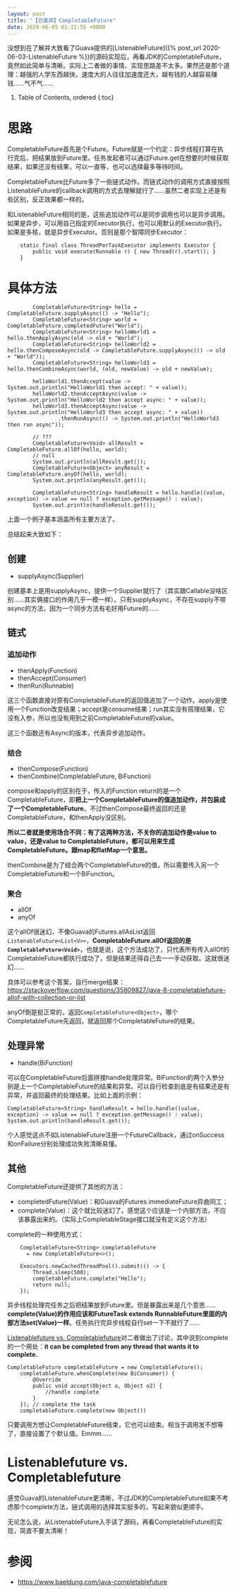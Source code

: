 ```yaml
---
layout: post
title: "【已废弃】CompletableFuture"
date: 2020-06-05 01:11:55 +0800
---
```


没想到在了解并大致看了Guava提供的[ListenableFuture]({% post_url 2020-06-03-ListenableFuture %})的源码实现后，再看JDK的CompletableFuture，竟然如此简单与清晰。实际上二者做的事情、实现思路差不太多。果然还是那个道理：越强的人学东西越快，速度大的人往往加速度还大，越有钱的人越容易赚钱……气不气……

1. Table of Contents, ordered
{:toc}

# 思路
CompletableFuture首先是个Future。Future就是一个约定：异步线程打算在执行完后，把结果放到Future里。任务发起者可以通过Future.get在想要的时候获取结果，如果还没有结果，可以一直等，也可以选择最多等待时间。

CompletableFuture比Future多了一些链式动作。而链式动作的调用方式直接按照ListenableFuture的callback调用的方式去理解就行了……虽然二者实现上还是有些区别，反正效果都一样的。

和ListenableFuture相同的是，这些追加动作可以是同步调用也可以是异步调用。如果是异步，可以用自己指定的Executor执行，也可以用默认的Executor执行。如果是多核，就是异步Executor。否则是那个智障同步Executor：
```
    static final class ThreadPerTaskExecutor implements Executor {
        public void execute(Runnable r) { new Thread(r).start(); }
    }
```

# 具体方法
```
        CompletableFuture<String> hello = CompletableFuture.supplyAsync(() -> "Hello");
        CompletableFuture<String> world = CompletableFuture.completedFuture("World");
        CompletableFuture<String> helloWorld1 = hello.thenApplyAsync(old -> old + "World");
        CompletableFuture<String> helloWorld2 = hello.thenComposeAsync(old -> CompletableFuture.supplyAsync(() -> old + "World"));
        CompletableFuture<String> helloWorld3 = hello.thenCombineAsync(world, (old, newValue) -> old + newValue);

        helloWorld1.thenAccept(value -> System.out.println("HelloWorld1 then accept: " + value));
        helloWorld2.thenAcceptAsync(value -> System.out.println("HelloWorld2 then accept async: " + value));
        helloWorld3.thenAcceptAsync(value -> System.out.println("HelloWorld3 then accept async: " + value))
                .thenRunAsync(() -> System.out.println("HelloWorld3 then run async"));

        // ???
        CompletableFuture<Void> allResult = CompletableFuture.allOf(hello, world);
        // null
        System.out.println(allResult.get());
        CompletableFuture<Object> anyResult = CompletableFuture.anyOf(hello, world);
        System.out.println(anyResult.get());

        CompletableFuture<String> handleResult = hello.handle((value, exception) -> value == null ? exception.getMessage() : value);
        System.out.println(handleResult.get());
```
上面一个例子基本涵盖所有主要方法了。

总结起来大致如下：
## 创建
- supplyAsync(Supplier)

创建基本上是用supplyAsync，提供一个Supplier就行了（其实跟Callable没啥区别……其实俩接口的作用几乎一模一样）。只有supplyAsync，不存在supply不带async的方法，因为一个同步方法有毛好用Future的……

## 链式
### 追加动作
- thenApply(Function)
- thenAccept(Consumer)
- thenRun(Runnable)

这三个函数直接对原有CompletableFuture的返回值追加了一个动作。apply是使用一个Function改变结果；accept是consume结果；run其实没有搭理结果，它没有入参，所以也没有用到之前CompletableFuture的value。

这三个函数还有Async的版本，代表异步追加动作。

### 结合
- thenCompose(Function)
- thenCombine(CompletableFuture, BiFunction)

compose和apply的区别在于，传入的Function return的是一个CompletableFuture，即**把上一个CompletableFuture的值追加动作，并包装成了一个CompletableFuture**。不过thenCompose最终返回的还是CompletableFuture，和thenApply没区别。

**所以二者就是使用场合不同：有了这两种方法，不关你的追加动作是value to value，还是value to CompletableFuture，都可以用来生成CompletableFuture。跟map和flatMap一个意思。**

thenCombine是为了结合两个CompletableFuture的值，所以需要传入另一个CompletableFuture和一个BiFunction。

### 聚合
- allOf
- anyOf

这个allOf很迷幻，不像Guava的Futures.allAsList返回`ListenableFuture<List<V>>`，**CompletableFuture.allOf返回的是`CompletableFuture<Void>`**，也就是说，这个方法成功了，只代表所有传入allOf的CompletableFuture都执行成功了，但是结果还得自己去一一手动获取。这就很迷幻……

具体可以参考这个答案，自行merge结果：https://stackoverflow.com/questions/35809827/java-8-completablefuture-allof-with-collection-or-list

anyOf倒是挺正常的，返回`CompletableFuture<Object>`，哪个CompletableFuture先返回，就返回那个CompletableFuture的结果。

## 处理异常
- handle(BiFunction)

可以在CompletableFuture后面拼接handle处理异常。BiFunction的两个入参分别是上一个CompletableFuture的结果和异常。可以自行检查到底是有结果还是有异常，并返回最终的处理结果。比如上面的示例：
```
CompletableFuture<String> handleResult = hello.handle((value, exception) -> value == null ? exception.getMessage() : value);
System.out.println(handleResult.get());
```

个人感觉这点不如ListenableFuture注册一个FutureCallback，通过onSuccess和onFailure分别处理成功失败清晰易懂。

## 其他
CompletableFuture还提供了其他的方法：
- completedFuture(Value)：和Guava的Futures.immediateFuture异曲同工；
- complete(Value)：这个就比较迷幻了。感觉这个应该是一个内部方法，不应该暴露出来的。（实际上CompletableStage接口就没有定义这个方法）

complete的一种使用方式：
```
    CompletableFuture<String> completableFuture 
      = new CompletableFuture<>();
 
    Executors.newCachedThreadPool().submit(() -> {
        Thread.sleep(500);
        completableFuture.complete("Hello");
        return null;
    });
```
异步线程处理完任务之后把结果放到Future里。但是暴露出来是几个意思……**complete(Value)的作用应该和FutureTask extends RunnableFuture里面的内部方法set(Value)一样**。任务执行完异步线程自行set一下不就行了……

[Listenablefuture vs. Completablefuture](https://stackoverflow.com/questions/38744943/listenablefuture-vs-completablefuture)对二者做出了讨论，其中说到complete的一个用处：**it can be completed from any thread that wants it to complete.**
```
CompletableFuture completableFuture = new CompletableFuture();
    completableFuture.whenComplete(new BiConsumer() {
        @Override
        public void accept(Object o, Object o2) {
            //handle complete
        }
    }); // complete the task
    completableFuture.complete(new Object())
```
只要调用方想让CompletableFuture结束，它也可以结束。相当于调用发不想等了，直接设置了个默认值。Emmm......

# Listenablefuture vs. Completablefuture
感觉Guava的ListenableFuture更清晰，不过JDK的CompletableFuture如果不考虑那个complete方法，链式调用的选择其实挺多的，写起来貌似更顺手。

无论怎么说，从ListenableFuture入手读了源码，再看CompletableFuture的实现，简直不要太清晰！

# 参阅
- https://www.baeldung.com/java-completablefuture

